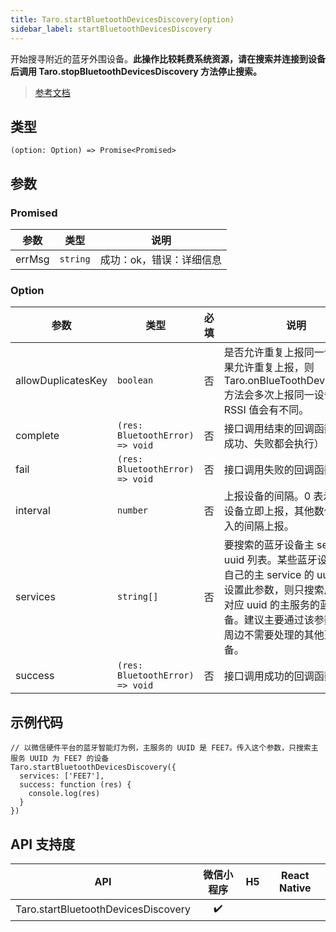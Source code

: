 ```yaml
---
title: Taro.startBluetoothDevicesDiscovery(option)
sidebar_label: startBluetoothDevicesDiscovery
---
```


开始搜寻附近的蓝牙外围设备。**此操作比较耗费系统资源，请在搜索并连接到设备后调用 Taro.stopBluetoothDevicesDiscovery 方法停止搜索。**

> [参考文档](https://developers.weixin.qq.com/miniprogram/dev/api/device/bluetooth/wx.startBluetoothDevicesDiscovery.html)

## 类型

```tsx
(option: Option) => Promise<Promised>
```

## 参数

### Promised

<table>
  <thead>
    <tr>
      <th>参数</th>
      <th>类型</th>
      <th>说明</th>
    </tr>
  </thead>
  <tbody>
    <tr>
      <td>errMsg</td>
      <td><code>string</code></td>
      <td>成功：ok，错误：详细信息</td>
    </tr>
  </tbody>
</table>

### Option

<table>
  <thead>
    <tr>
      <th>参数</th>
      <th>类型</th>
      <th style={{ textAlign: "center"}}>必填</th>
      <th>说明</th>
    </tr>
  </thead>
  <tbody>
    <tr>
      <td>allowDuplicatesKey</td>
      <td><code>boolean</code></td>
      <td style={{ textAlign: "center"}}>否</td>
      <td>是否允许重复上报同一设备。如果允许重复上报，则 Taro.onBlueToothDeviceFound 方法会多次上报同一设备，但是 RSSI 值会有不同。</td>
    </tr>
    <tr>
      <td>complete</td>
      <td><code>(res: BluetoothError) =&gt; void</code></td>
      <td style={{ textAlign: "center"}}>否</td>
      <td>接口调用结束的回调函数（调用成功、失败都会执行）</td>
    </tr>
    <tr>
      <td>fail</td>
      <td><code>(res: BluetoothError) =&gt; void</code></td>
      <td style={{ textAlign: "center"}}>否</td>
      <td>接口调用失败的回调函数</td>
    </tr>
    <tr>
      <td>interval</td>
      <td><code>number</code></td>
      <td style={{ textAlign: "center"}}>否</td>
      <td>上报设备的间隔。0 表示找到新设备立即上报，其他数值根据传入的间隔上报。</td>
    </tr>
    <tr>
      <td>services</td>
      <td><code>string[]</code></td>
      <td style={{ textAlign: "center"}}>否</td>
      <td>要搜索的蓝牙设备主 service 的 uuid 列表。某些蓝牙设备会广播自己的主 service 的 uuid。如果设置此参数，则只搜索广播包有对应 uuid 的主服务的蓝牙设备。建议主要通过该参数过滤掉周边不需要处理的其他蓝牙设备。</td>
    </tr>
    <tr>
      <td>success</td>
      <td><code>(res: BluetoothError) =&gt; void</code></td>
      <td style={{ textAlign: "center"}}>否</td>
      <td>接口调用成功的回调函数</td>
    </tr>
  </tbody>
</table>

## 示例代码

```tsx
// 以微信硬件平台的蓝牙智能灯为例，主服务的 UUID 是 FEE7。传入这个参数，只搜索主服务 UUID 为 FEE7 的设备
Taro.startBluetoothDevicesDiscovery({
  services: ['FEE7'],
  success: function (res) {
    console.log(res)
  }
})
```

## API 支持度

| API | 微信小程序 | H5 | React Native |
| :---: | :---: | :---: | :---: |
| Taro.startBluetoothDevicesDiscovery | ✔️ |  |  |
